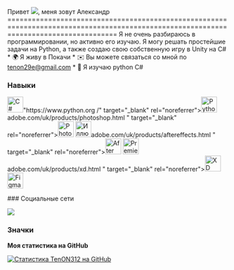 Привет ![](https://user-images.githubusercontent.com/18350557/176309783-0785949b-9127-417c-8b55-ab5a4333674e.gif), меня зовут Александр ======================================================================================================================================= Я не очень разбираюсь в программировании, но активно его изучаю. Я могу решать простейшие задачи на Python, а также создаю свою собственную игру в Unity на C# * 🌍 Я живу в Покачи * ✉️ Вы можете связаться со мной по [tenon29e@gmail.com](mailto:tenon29e@gmail.com) * 🧠 Я изучаю python C#

### Навыки

<p align="left"> <a href="https://docs.microsoft.com/en-us/dotnet/csharp /" target="_blank" rel="noreferrer"><img src="https://raw.githubusercontent.com/danielcranney/readme-generator/main/public/icons/skills/csharp-colored.svg " width="36" height="36" alt="C #" /></a>"https://www.python.org /" target="_blank" rel="noreferrer"><img src="https://raw.githubusercontent.com/danielcranney/readme-generator/main/public/icons/skills/python-colored.svg " width="36" height="36" alt="Python" /></a>adobe.com/uk/products/photoshop.html " target="_blank" rel="noreferrer"><img src="https://raw.githubusercontent.com/danielcranney/readme-generator/main/public/icons/skills/photoshop-colored.svg " width="36" height="36" alt="Photoshop" /></a> <a href="adobe.com/uk/products/illustrator.html " target="_blank" rel="noreferrer"><img src="https://raw.githubusercontent.com/danielcranney/readme-generator/main/public/icons/skills/illustrator-colored.svg " width="36" height="36" alt="Иллюстратор" /></a>adobe.com/uk/products/aftereffects.html " target="_blank" rel="noreferrer"><img src="https://raw.githubusercontent.com/danielcranney/readme-generator/main/public/icons/skills/aftereffects-colored.svg " width="36" height="36" alt="After Effects" /></a> <a href="https://www.adobe.com/uk/products/premiere.html " target="_blank" rel="noreferrer"><img src="https://raw.githubusercontent.com/danielcranney/readme-generator/main/public/icons/skills/premierepro-colored.svg " width="36" height="36" alt="Premiere Pro" /></a>adobe.com/uk/products/xd.html " target="_blank" rel="noreferrer"><img src="https://raw.githubusercontent.com/danielcranney/readme-generator/main/public/icons/skills/xd-colored.svg " width="36" height="36" alt="XD" /></a> <a href="https://www.figma.com /" target="_blank" rel="noreferrer"><img src="https://raw.githubusercontent.com/danielcranney/readme-generator/main/public/icons/skills/figma-colored.svg " width="36" height="36" alt="Figma" /></a> </p>
### Социальные сети <p align="left"> <a href="https://www.github.com/TenON312 " target="_blank" rel="noreferrer"><img src="https://raw.githubusercontent.com/danielcranney/readme-generator/main/public/icons/socials/github.svg " ширина ="32" высота="32" /></a></p>

### Значки

<b> Моя статистика на GitHub</b>

<a href="http://www.github.com/TenON312 "><img src="https://github-readme-stats.vercel.app/api?username=TenON312&show_icons=true&hide=&count_private=true&title_color=0891b2&text_color=ffffff&icon_color=0891b2&bg_color=1c1917&hide_border=true&show_icons=true " alt="Статистика TenON312 на GitHub" /></a>
